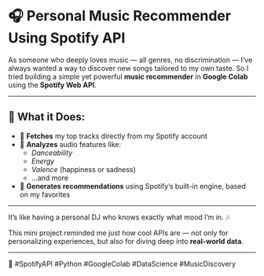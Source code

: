 # 🎧 Personal Music Recommender Using Spotify API

As someone who deeply loves music — all genres, no discrimination — I’ve always wanted a way to discover new songs tailored to my own taste. So I tried building a simple yet powerful **music recommender** in **Google Colab** using the **Spotify Web API**.

---

## 🚀 What it Does:

- 🎵 **Fetches** my top tracks directly from my Spotify account  
- 🧠 **Analyzes** audio features like:
  - *Danceability*
  - *Energy*
  - *Valence* (happiness or sadness)
  - ...and more
- 🤖 **Generates recommendations** using Spotify’s built-in engine, based on my favorites

---

It’s like having a personal DJ who knows exactly what mood I’m in. 🎶

This mini project reminded me just how cool APIs are — not only for personalizing experiences, but also for diving deep into **real-world data**.

---

🔗 #SpotifyAPI #Python #GoogleColab #DataScience #MusicDiscovery
